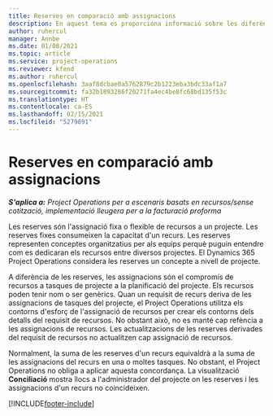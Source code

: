 ```yaml
---
title: Reserves en comparació amb assignacions
description: En aquest tema es proporciona informació sobre les diferències entre les reserves de recursos i les assignacions de recursos.
author: ruhercul
manager: Annbe
ms.date: 01/08/2021
ms.topic: article
ms.service: project-operations
ms.reviewer: kfend
ms.author: ruhercul
ms.openlocfilehash: 3aaf8dcbae0a5762879c2b1223eba3bdc33af1a7
ms.sourcegitcommit: fa32b1893286f20271fa4ec4be8fc68bd135f53c
ms.translationtype: HT
ms.contentlocale: ca-ES
ms.lasthandoff: 02/15/2021
ms.locfileid: "5279891"
---
```

# <a name="bookings-vs-assignments"></a>Reserves en comparació amb assignacions

_**S'aplica a:** Project Operations per a escenaris basats en recursos/sense cotització, implementació lleugera per a la facturació proforma_

Les reserves són l'assignació fixa o flexible de recursos a un projecte. Les reserves fixes consumeixen la capacitat d'un recurs. Les reserves representen conceptes organitzatius per als equips perquè puguin entendre com es dedicaran els recursos entre diversos projectes. El Dynamics 365 Project Operations considera les reserves un concepte a nivell de projecte. 

A diferència de les reserves, les assignacions són el compromís de recursos a tasques de projecte a la planificació del projecte. Els recursos poden tenir nom o ser genèrics.  Quan un requisit de recurs deriva de les assignacions de tasques del projecte, el Project Operations utilitza els contorns d'esforç de l'assignació de recursos per crear els contorns dels detalls del requisit de recursos. No obstant això, no es manté cap refència a les assignacions de recursos. Les actualitzacions de les reserves derivades del requisit de recursos no actualitzen cap assignació de recursos.

Normalment, la suma de les reserves d'un recurs equivaldrà a la suma de les assignacions del recurs en una o moltes tasques. No obstant, el Project Operations no obliga a aplicar aquesta concordança. La visualització **Conciliació** mostra llocs a l'administrador del projecte on les reserves i les assignacions d'un recurs no coincideixen.




[!INCLUDE[footer-include](../includes/footer-banner.md)]